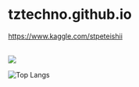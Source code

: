 # tztechno.github.io

<a href="https://www.kaggle.com/stpeteishii">https://www.kaggle.com/stpeteishii</a>

<br/>
  
<a href="https://github.com/anuraghazra/github-readme-stats">
  <img align="left" src="https://github-readme-stats.vercel.app/api?username=tztechno&theme=gotham&show_icons=true&hide_border=true" />
</a>

<br/>

![Top Langs](https://github-readme-stats.vercel.app/api/top-langs/?username=tztechno&langs_count=20)


